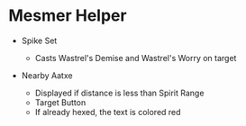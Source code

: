 # Mesmer Helper

- Spike Set
  - Casts Wastrel's Demise and Wastrel's Worry on target

- Nearby Aatxe
  - Displayed if distance is less than Spirit Range
  - Target Button
  - If already hexed, the text is colored red
